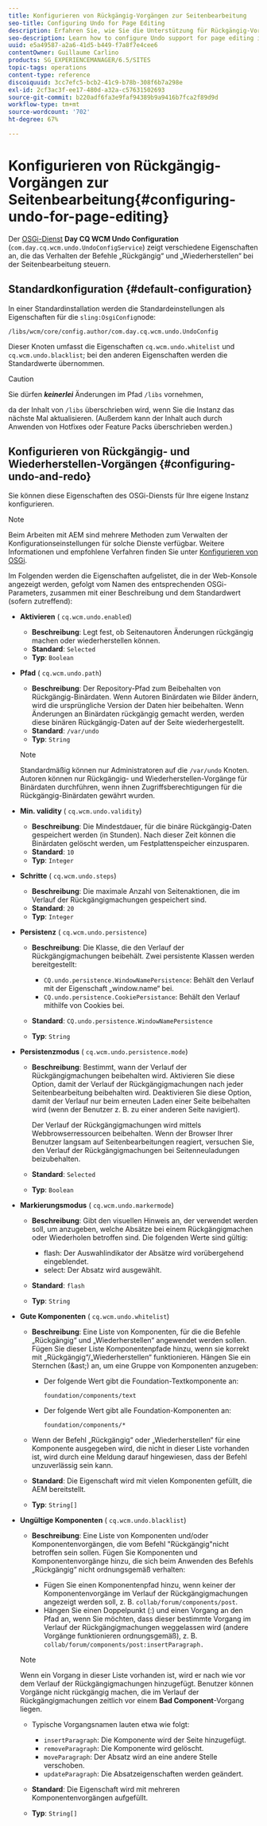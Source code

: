 ```yaml
---
title: Konfigurieren von Rückgängig-Vorgängen zur Seitenbearbeitung
seo-title: Configuring Undo for Page Editing
description: Erfahren Sie, wie Sie die Unterstützung für Rückgängig-Vorgänge zur Seitenbearbeitung in AEM konfigurieren können.
seo-description: Learn how to configure Undo support for page editing in AEM.
uuid: e5a49587-a2a6-41d5-b449-f7a8f7e4cee6
contentOwner: Guillaume Carlino
products: SG_EXPERIENCEMANAGER/6.5/SITES
topic-tags: operations
content-type: reference
discoiquuid: 3cc7efc5-bcb2-41c9-b78b-308f6b7a298e
exl-id: 2cf3ac3f-ee17-480d-a32a-c57631502693
source-git-commit: b220adf6fa3e9faf94389b9a9416b7fca2f89d9d
workflow-type: tm+mt
source-wordcount: '702'
ht-degree: 67%

---
```


# Konfigurieren von Rückgängig-Vorgängen zur Seitenbearbeitung{#configuring-undo-for-page-editing}

Der [OSGi-Dienst](/help/sites-deploying/configuring-osgi.md) **Day CQ WCM Undo Configuration** (`com.day.cq.wcm.undo.UndoConfigService`) zeigt verschiedene Eigenschaften an, die das Verhalten der Befehle „Rückgängig“ und „Wiederherstellen“ bei der Seitenbearbeitung steuern.

## Standardkonfiguration {#default-configuration}

In einer Standardinstallation werden die Standardeinstellungen als Eigenschaften für die `sling:OsgiConfig`node:

`/libs/wcm/core/config.author/com.day.cq.wcm.undo.UndoConfig`

Dieser Knoten umfasst die Eigenschaften `cq.wcm.undo.whitelist` und `cq.wcm.undo.blacklist`; bei den anderen Eigenschaften werden die Standardwerte übernommen.

>[!CAUTION]
>
>Sie dürfen ***keinerlei*** Änderungen im Pfad `/libs` vornehmen,
>
>da der Inhalt von `/libs` überschrieben wird, wenn Sie die Instanz das nächste Mal aktualisieren. (Außerdem kann der Inhalt auch durch Anwenden von Hotfixes oder Feature Packs überschrieben werden.)

## Konfigurieren von Rückgängig- und Wiederherstellen-Vorgängen {#configuring-undo-and-redo}

Sie können diese Eigenschaften des OSGi-Diensts für Ihre eigene Instanz konfigurieren.

>[!NOTE]
>
>Beim Arbeiten mit AEM sind mehrere Methoden zum Verwalten der Konfigurationseinstellungen für solche Dienste verfügbar. Weitere Informationen und empfohlene Verfahren finden Sie unter [Konfigurieren von OSGi](/help/sites-deploying/configuring-osgi.md).

Im Folgenden werden die Eigenschaften aufgelistet, die in der Web-Konsole angezeigt werden, gefolgt vom Namen des entsprechenden OSGi-Parameters, zusammen mit einer Beschreibung und dem Standardwert (sofern zutreffend):

* **Aktivieren**
( 
`cq.wcm.undo.enabled`)

   * **Beschreibung**: Legt fest, ob Seitenautoren Änderungen rückgängig machen oder wiederherstellen können.
   * **Standard**: `Selected`
   * **Typ**: `Boolean`

* **Pfad**
( 
`cq.wcm.undo.path`)

   * **Beschreibung**: Der Repository-Pfad zum Beibehalten von Rückgängig-Binärdaten. Wenn Autoren Binärdaten wie Bilder ändern, wird die ursprüngliche Version der Daten hier beibehalten. Wenn Änderungen an Binärdaten rückgängig gemacht werden, werden diese binären Rückgängig-Daten auf der Seite wiederhergestellt.
   * **Standard**: `/var/undo`
   * **Typ**: `String`

   >[!NOTE]
   >
   >Standardmäßig können nur Administratoren auf die `/var/undo` Knoten. Autoren können nur Rückgängig- und Wiederherstellen-Vorgänge für Binärdaten durchführen, wenn ihnen Zugriffsberechtigungen für die Rückgängig-Binärdaten gewährt wurden.

* **Min. validity**
( 
`cq.wcm.undo.validity`)

   * **Beschreibung**: Die Mindestdauer, für die binäre Rückgängig-Daten gespeichert werden (in Stunden). Nach dieser Zeit können die Binärdaten gelöscht werden, um Festplattenspeicher einzusparen.
   * **Standard**: `10`
   * **Typ**: `Integer`

* **Schritte**
( 
`cq.wcm.undo.steps`)

   * **Beschreibung**: Die maximale Anzahl von Seitenaktionen, die im Verlauf der Rückgängigmachungen gespeichert sind.
   * **Standard**: `20`
   * **Typ**: `Integer`

* **Persistenz**
( 
`cq.wcm.undo.persistence`)

   * **Beschreibung**: Die Klasse, die den Verlauf der Rückgängigmachungen beibehält. Zwei persistente Klassen werden bereitgestellt:

      * `CQ.undo.persistence.WindowNamePersistence`: Behält den Verlauf mit der Eigenschaft „window.name“ bei.
      * `CQ.undo.persistence.CookiePersistance`: Behält den Verlauf mithilfe von Cookies bei.
   * **Standard**: `CQ.undo.persistence.WindowNamePersistence`
   * **Typ**: `String`


* **Persistenzmodus**
( 
`cq.wcm.undo.persistence.mode`)

   * **Beschreibung**: Bestimmt, wann der Verlauf der Rückgängigmachungen beibehalten wird. Aktivieren Sie diese Option, damit der Verlauf der Rückgängigmachungen nach jeder Seitenbearbeitung beibehalten wird. Deaktivieren Sie diese Option, damit der Verlauf nur beim erneuten Laden einer Seite beibehalten wird (wenn der Benutzer z. B. zu einer anderen Seite navigiert).

      Der Verlauf der Rückgängigmachungen wird mittels Webbrowserressourcen beibehalten. Wenn der Browser Ihrer Benutzer langsam auf Seitenbearbeitungen reagiert, versuchen Sie, den Verlauf der Rückgängigmachungen bei Seitenneuladungen beizubehalten.

   * **Standard**: `Selected`
   * **Typ**: `Boolean`

* **Markierungsmodus**
( 
`cq.wcm.undo.markermode`)

   * **Beschreibung**: Gibt den visuellen Hinweis an, der verwendet werden soll, um anzugeben, welche Absätze bei einem Rückgängigmachen oder Wiederholen betroffen sind. Die folgenden Werte sind gültig:

      * flash: Der Auswahlindikator der Absätze wird vorübergehend eingeblendet.
      * select: Der Absatz wird ausgewählt.
   * **Standard**: `flash`
   * **Typ**: `String`


* **Gute Komponenten**
( 
`cq.wcm.undo.whitelist`)

   * **Beschreibung**: Eine Liste von Komponenten, für die die Befehle „Rückgängig“ und „Wiederherstellen“ angewendet werden sollen. Fügen Sie dieser Liste Komponentenpfade hinzu, wenn sie korrekt mit „Rückgängig“/„Wiederherstellen“ funktionieren. Hängen Sie ein Sternchen (&amp;ast;) an, um eine Gruppe von Komponenten anzugeben:

      * Der folgende Wert gibt die Foundation-Textkomponente an:

         `foundation/components/text`

      * Der folgende Wert gibt alle Foundation-Komponenten an:

         `foundation/components/*`
   * Wenn der Befehl „Rückgängig“ oder „Wiederherstellen“ für eine Komponente ausgegeben wird, die nicht in dieser Liste vorhanden ist, wird durch eine Meldung darauf hingewiesen, dass der Befehl unzuverlässig sein kann.

   * **Standard**: Die Eigenschaft wird mit vielen Komponenten gefüllt, die AEM bereitstellt.
   * **Typ**: `String[]`


* **Ungültige Komponenten**
( 
`cq.wcm.undo.blacklist`)

   * **Beschreibung**: Eine Liste von Komponenten und/oder Komponentenvorgängen, die vom Befehl &quot;Rückgängig&quot;nicht betroffen sein sollen. Fügen Sie Komponenten und Komponentenvorgänge hinzu, die sich beim Anwenden des Befehls „Rückgängig“ nicht ordnungsgemäß verhalten:

      * Fügen Sie einen Komponentenpfad hinzu, wenn keiner der Komponentenvorgänge im Verlauf der Rückgängigmachungen angezeigt werden soll, z. B. `collab/forum/components/post`.
      * Hängen Sie einen Doppelpunkt (:) und einen Vorgang an den Pfad an, wenn Sie möchten, dass dieser bestimmte Vorgang im Verlauf der Rückgängigmachungen weggelassen wird (andere Vorgänge funktionieren ordnungsgemäß), z. B. `collab/forum/components/post:insertParagraph.`

   >[!NOTE]
   >
   >Wenn ein Vorgang in dieser Liste vorhanden ist, wird er nach wie vor dem Verlauf der Rückgängigmachungen hinzugefügt. Benutzer können Vorgänge nicht rückgängig machen, die im Verlauf der Rückgängigmachungen zeitlich vor einem **Bad Component**-Vorgang liegen.

   * Typische Vorgangsnamen lauten etwa wie folgt:

      * `insertParagraph`: Die Komponente wird der Seite hinzugefügt.
      * `removeParagraph`: Die Komponente wird gelöscht.
      * `moveParagraph`: Der Absatz wird an eine andere Stelle verschoben.
      * `updateParagraph`: Die Absatzeigenschaften werden geändert.
   * **Standard**: Die Eigenschaft wird mit mehreren Komponentenvorgängen aufgefüllt.
   * **Typ**: `String[]`
